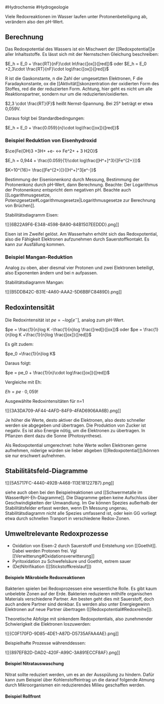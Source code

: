 #Hydrochemie #Hydrogeologie 

Viele Redoxreaktionen im Wasser laufen unter Protonenbeteiligung ab, verändern also den pH-Wert.

## Berechnung

Das Redoxpotential des Wassers ist ein Mischwert der [[Redoxpotential]]e aller Inhaltsstoffe. Es lässt sich mit der Nernstschen Gleichung beschreiben:

$E_h = E_0 + \frac{RT}{nF}\cdot ln\frac{[ox]}{[red]}$
oder
$E_h = E_0 +2,3\cdot \frac{RT}{nF}\cdot log\frac{[ox]}{[red]}$

R ist die Gaskonstante, n die Zahl der umgesetzten Elektronen, F die Faradaykonstante, ox die [[Aktivität]]skonzentration der oxidierten Form des Stoffes, red die der reduzierten Form. Achtung, hier geht es nicht um alle Reaktionspartner, sondern nur um die reduzierten/oxidierten.

$2,3 \cdot \frac{RT}{F}$ heißt Nernst-Spannung. Bei 25° beträgt er etwa 0,059V.

Daraus folgt bei Standardbedingungen:

$E_h = E_0 + \frac{0.059}{n}\cdot log\frac{[ox]}{[red]}$

### Beispiel Reduktion von Eisenhydroxid

$\ce{Fe(OH)3 +3H+ +e- <-> Fe^2+ + 3 H2O}$

$E_h = 0,944 + \frac{0.059}{1}\cdot log\frac{[H^+]^3}{[Fe^{2+}]}$

$K=10^{16}= \frac{[Fe^{2+}]}{[H^+]^3[e^-]}$

Bestimmung der Eisenionenkonz durch Messung, Bestimmung der Protonenkonz durch pH-Wert, dann Berechnung. Beachte: Der Logarithmus der Protonenkonz entspricht dem negativen pH. Beachte auch [[Logarithmusgesetze, Potenzgesetze#Logarithmusgesetze|Logarithmusgesetze zur Berechnung von Brüchen]].

Stabilitätsdiagramm Eisen:

![[{6B22A9F6-E348-4598-BA90-84B1507EEDDD}.png]]

Eisen ist im Zweifel gelöst. Am Wasserhahn erhöht sich das Redoxpotential, also die Fähigkeit Elektronen aufzunehmen durch Sauerstoffkontakt. Es kann zur Ausfällung kommen.

### Beispiel Mangan-Reduktion

Analog zu oben, aber diesmal vier Protonen und zwei Elektronen beteiligt, also Exponenten ändern und bei n aufpassen.

Stabilitätsdiagramm Mangan:

![[{B5DDB42C-B31E-4A60-AAA2-5D6BBFC8489D}.png]]

## Redoxintensität

Die Redoxintensität ist $pe = -log[e^-]$, analog zum pH-Wert. 

$pe = \frac{1}{n}log K -\frac{1}{n}log \frac{[red]}{[ox]}$
oder
$pe = \frac{1}{n}log K +\frac{1}{n}log \frac{[ox]}{[red]}$

Es gilt zudem:

$pe_0 =\frac{1}{n}log K$

Daraus folgt:

$pe = pe_0 + \frac{1}{n}\cdot log\frac{[ox]}{[red]}$

Vergleiche mit Eh:

$Eh=pe\cdot 0,059$!

Ausgewählte Redoxintensitäten für n=1

![[{3A3DA709-AF44-4AFD-84F9-4FAD6906AA6B}.png]]

Je höher die Werte, desto aktiver die Elektronen, also desto schneller werden sie abgegeben und übertragen. Die Produktion von Zucker ist negativ. Es ist also Energie nötig, um die Elektronen zu übertragen. In Pflanzen dient dazu die Sonne (Photosynthese).

Als Redoxpotential umgerechnet: hohe Werte wollen Elektronen gerne aufnehmen, niderige würden sie lieber abgeben ([[Redoxpotential]])/können sie nur erschwert aufnehmen.

## Stabilitätsfeld-Diagramme

![[{5A5717FC-4440-492B-A468-113E181227B7}.png]]

siehe auch oben bei den Beispielreaktionen und [[Schwermetalle im Wasser#pH-Eh-Diagramme]]. Die Diagramme geben keine Aufschluss über Geschwindigkeiten der Umwandlung. Im Gw können Spezies außerhalb der Stabilitätsfelder erfasst werden, wenn Eh Messung ungenau, Stabilitätsdiagramm nicht alle Spezies umfassend ist, oder kein GG vorliegt etwa durch schnellen Tranport in verschiedene Redox-Zonen.

## Umweltrelevante Redoxprozesse

- Oxidation von Eisen-2 durch Sauerstoff und Entstehung von [[Goethit]]. Dabei werden Protonen frei. Vgl [[Verwitterung#Oxidationsverwitterung]]
- Pyritoxidation zu Schwefelsäure und Goethit, extrem sauer
- (De)Nitrifikation ([[Stickstoffkreislauf]])

#### Beispiele Mikrobielle Redoxreaktionen

Bakterien spielen bei Redoxprozessen eine wesentliche Rolle. Es gibt kaum unbelebte Zonen auf der Erde. Bakterien reduzieren mithilfe organischen Materials verschiedene Partner. Am besten geht dies mit Sauerstoff, doch auch andere Partner sind denkbar. Es werden also unter Energiegewinn Elektronen auf neue Partner übertragen ([[Redoxpotential#Redoxreihe]]).

Theoretische Abfolge mit sinkendem Redoxpotentials, also zunehmender Schwierigkeit die Elektronen loszuwerden:

![[{C0F170FD-9D85-4DE1-A87D-D5735AFAA4AE}.png]]

Beispielhafte Prozesse währenddessen:

![[{897EFB2D-DAD2-420F-A99C-3A891ECCF8AF}.png]]

#### Beispiel Nitratauswaschung

Nitrat sollte reduziert werden, um es an der Ausspülung zu hindern. Dafür kann zum Beispiel über Kohlenstoffeintrag un die darauf folgende Atmung durch Mikroorganismen ein reduzierendes Milieu geschaffen werden.

#### Beispiel Rollfront

